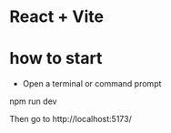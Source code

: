 # React + Vite

# how to start

- Open a terminal or command prompt

npm run dev

Then go to  http://localhost:5173/

